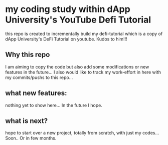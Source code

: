 # my coding study within dApp University's YouTube Defi Tutorial

this repo is created to incrementally build my defi-tutorial which is a copy of dApp University's DeFi Tutorial on youtube.
Kudos to him!!!

## Why this repo
I am aiming to copy the code but also add some modifications or new features in the future... I also would like to track my work-effort in here with my commits/pushs to this repo...

## what new features:
nothing yet to show here... In the future I hope.

## what is next?
hope to start over a new project, totally from scratch, with just my codes... Soon.. Or in few months.